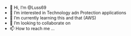 - 👋 Hi, I’m @Luss69
- 👀 I’m interested in Technology adn Protection applications
- 🌱 I’m currently learning this and that (AWS)
- 💞️ I’m looking to collaborate on 
- 📫 How to reach me ...

<!---
Luss69/Luss69 is a ✨ special ✨ repository because its `README.md` (this file) appears on your GitHub profile.
You can click the Preview link to take a look at your changes.
--->
